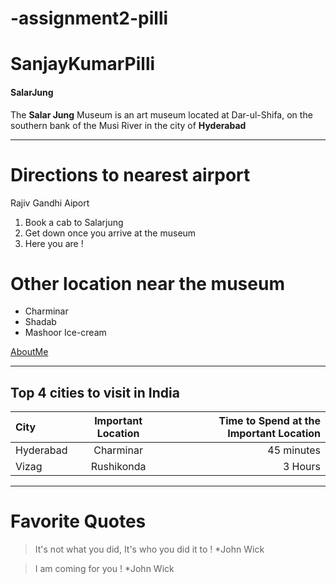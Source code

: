 # -assignment2-pilli
# SanjayKumarPilli
#### SalarJung

The **Salar Jung** Museum is an art museum located at Dar-ul-Shifa, on the southern bank of the Musi River in the city of **Hyderabad**

---
# Directions to nearest airport 
Rajiv Gandhi Aiport
1. Book a cab to Salarjung
2. Get down once you arrive at the museum
3. Here you are !

# Other location near the museum
* Charminar
* Shadab
* Mashoor Ice-cream

[AboutMe](AboutMe.md)

---
## Top 4 cities to visit in India

| City      | Important Location  | Time to Spend at the Important Location    |
| :---        |    :----:   |          ---: |
| Hyderabad      | Charminar       | 45 minutes |
| Vizag   | Rushikonda        |  3 Hours      |

---
# Favorite Quotes
> It's not what you did, It's who you did it to ! *John Wick

> I am coming for you ! *John Wick